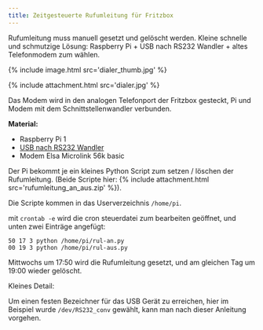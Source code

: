 ```yaml
---
title: Zeitgesteuerte Rufumleitung für Fritzbox
---
```


Rufumleitung muss manuell gesetzt und gelöscht werden. Kleine schnelle und
schmutzige Lösung: Raspberry Pi + USB nach RS232 Wandler + altes Telefonmodem
zum wählen.

{% include image.html src='dialer_thumb.jpg' %}

{% include attachment.html src='dialer.jpg' %}

Das Modem wird in den analogen Telefonport der Fritzbox gesteckt, Pi und Modem
mit dem Schnittstellenwandler verbunden.

<!-- more -->

**Material:**

- Raspberry Pi 1
- [USB nach RS232 Wandler][usb_rs232]
- Modem Elsa Microlink 56k basic

Der Pi bekommt je ein kleines Python Script zum setzen / löschen der
Rufumleitung. (Beide Scripte hier: {% include attachment.html src='rufumleitung_an_aus.zip' %}).

Die Scripte kommen in das Userverzeichnis `/home/pi`.

mit `crontab -e` wird die cron steuerdatei zum bearbeiten geöffnet, und unten
zwei Einträge angefügt:

```
50 17 3 python /home/pi/rul-an.py
00 19 3 python /home/pi/rul-aus.py
```

Mittwochs um 17:50 wird die Rufumleitung gesetzt, und am gleichen Tag um 19:00
wieder gelöscht.

Kleines Detail:

Um einen festen Bezeichner für das USB Gerät zu erreichen, hier im Beispiel
wurde `/dev/RS232_conv` gewählt, kann man nach dieser Anleitung vorgehen.

[usb_rs232]: https://www.reichelt.de/USB-Konverter/DELOCK-61308/3/index.html?ACTION=3&GROUPID=6105&ARTICLE=180183&OFFSET=75&
